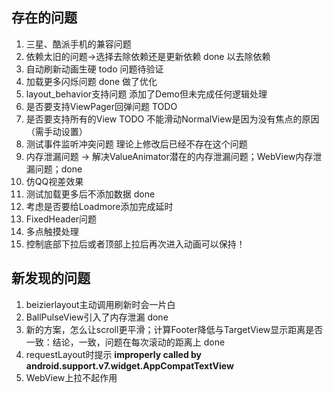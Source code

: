 ## 存在的问题
1. 三星、酷派手机的兼容问题
2. 依赖太旧的问题->选择去除依赖还是更新依赖  done 以去除依赖
3. 自动刷新动画生硬  todo 问题待验证
4. 加载更多闪烁问题 done 做了优化
5. layout_behavior支持问题 添加了Demo但未完成任何逻辑处理
6. 是否要支持ViewPager回弹问题 TODO
7. 是否要支持所有的View TODO  不能滑动NormalView是因为没有焦点的原因（需手动设置）
8. 测试事件监听冲突问题 理论上修改后已经不存在这个问题
9. 内存泄漏问题  -> 解决ValueAnimator潜在的内存泄漏问题；WebView内存泄漏问题；done
10. 仿QQ视差效果
11. 测试加载更多后不添加数据  done
12. 考虑是否要给Loadmore添加完成延时
13. FixedHeader问题
14. 多点触摸处理
15. 控制底部下拉后或者顶部上拉后再次进入动画可以保持！

## 新发现的问题
1. beizierlayout主动调用刷新时会一片白
2. BallPulseView引入了内存泄漏 done
3. 新的方案，怎么让scroll更平滑；计算Footer降低与TargetView显示距离是否一致：结论，一致，问题在每次滚动的距离上  done
4. requestLayout时提示 **improperly called by android.support.v7.widget.AppCompatTextView**
5. WebView上拉不起作用

